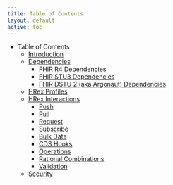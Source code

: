 ```yaml
---
title: Table of Contents
layout: default
active: toc
---
```


* Table of Contents
    * <a href="Introduction.html">Introduction</a>
    * <a href="Dependencies.html">Dependencies</a>
        * <a href="FHIR_R4_Dependencies.html">FHIR R4 Dependencies</a>
        * <a href="FHIR_STU3_Dependencies.html">FHIR STU3 Dependencies</a>
        * <a href="FHIR_DSTU_2_(aka_Argonaut)_Dependencies.html">FHIR DSTU 2 (aka Argonaut) Dependencies</a>
    * <a href="HRex_Profiles.html">HRex Profiles</a>
    * <a href="HRex_Interactions.html">HRex Interactions</a>
        * <a href="Push.html">Push</a>
        * <a href="Pull.html">Pull</a>
        * <a href="Request.html">Request</a>
        * <a href="Subscribe.html">Subscribe</a>
        * <a href="Bulk_Data.html">Bulk Data</a>
        * <a href="CDS_Hooks.html">CDS Hooks</a>
        * <a href="Operations.html">Operations</a>
        * <a href="Rational_Combinations.html">Rational Combinations</a>
        * <a href="Validation.html">Validation</a>
    * <a href="Security.html">Security</a>
